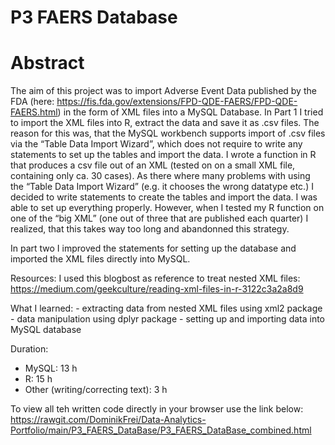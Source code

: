 # P3 FAERS Database

# Abstract
The aim of this project was to import Adverse Event Data published by the FDA (here: https://fis.fda.gov/extensions/FPD-QDE-FAERS/FPD-QDE-FAERS.html) in the form of XML files into a MySQL Database. In Part 1 I tried to import the XML files into R, extract the data and save it as .csv files. The reason for this was, that the MySQL workbench supports import of .csv files via the “Table Data Import Wizard”, which does not require to write any statements to set up the tables and import the data. I wrote a function in R that produces a csv file out of an XML (tested on on a small XML file, containing only ca. 30 cases). As there where many problems with using the “Table Data Import Wizard” (e.g. it chooses the wrong datatype etc.) I decided to write statements to create the tables and import the data. I was able to set up everything properly. However, when I tested my R function on one of the “big XML” (one out of three that are published each quarter) I realized, that this takes way too long and abandonned this strategy.

In part two I improved the statements for setting up the database and imported the XML files directly into MySQL.

Resources: I used this blogbost as reference to treat nested XML files: https://medium.com/geekculture/reading-xml-files-in-r-3122c3a2a8d9

What I learned: - extracting data from nested XML files using xml2 package - data manipulation using dplyr package - setting up and importing data into MySQL database

Duration:
- MySQL: 13 h
- R: 15 h 
- Other (writing/correcting text): 3 h

To view all teh written code directly in your browser use the link below: 
https://rawgit.com/DominikFrei/Data-Analytics-Portfolio/main/P3_FAERS_DataBase/P3_FAERS_DataBase_combined.html
